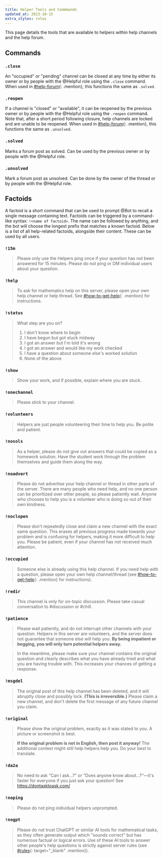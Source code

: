 ```yaml
---
title: Helper Tools and Commmands
updated_at: 2023-10-15
extra_styles: roles
---
```


This page details the tools that are available to helpers within help channels and the help forum.

## Commands

### `.close`

An "occupied" or "pending" channel can be closed at any time by either its owner or by people with the <a class="mention helpful">@Helpful</a> role using the `.close` command. When used in [#help-forum](){: .mention}, this functions the same as `.solved`.

### `.reopen`

If a channel is "closed" or "available", it can be reopened by the previous owner or by people with the <a class="mention helpful">@Helpful</a> role using the `.reopen` command.  Note that, after a short period following closure, help channels are locked and are unable to be reopened. When used in [#help-forum](){: .mention}, this functions the same as `.unsolved`.

### `.solved`

Marks a forum post as solved. Can be used by the previous owner or by people with the <a class="mention helpful">@Helpful</a> role.

### `.unsolved`

Mark a forum post as unsolved. Can be done by the owner of the thread or by people with the <a class="mention helpful">@Helpful</a> role.

## Factoids

A factoid is a short command that can be used to prompt <a class="mention">@Bot</a> to recall a single message containing text. Factoids can be triggered by a command-like syntax: `!<name of factoid>`. The name can be followed by anything, and the bot will choose the longest prefix that matches a known factoid. Below is a list of all help-related factoids, alongside their content. These can be used by all users. 

### `!15m`
> Please only use the Helpers ping once if your question has not been answered for 15 minutes. Please do not ping or DM individual users about your question.

### `!help`
> To ask for mathematics help on this server, please open your own help channel or help thread. See [⁠#how-to-get-help](https://discord.com/channels/268882317391429632/488120190538743810){: .mention} for instructions.

### `!status`
> What step are you on?
> 1. I don't know where to begin
> 2. I have begun but got stuck midway
> 3. I got an answer but I'm told it's wrong
> 4. I got an answer and would like my work checked
> 5. I have a question about someone else's worked solution
> 6. None of the above


### `!show`
> Show your work, and if possible, explain where you are stuck.

### `!onechannel`
> Please stick to your channel.

### `!volunteers`
> Helpers are just people volunteering their time to help you. Be polite and patient.

### `!nosols`
> As a helper, please do not give out answers that could be copied as a homework solution. Have the student work through the problem themselves and guide them along the way.

### `!noadvert`
> Please do not advertise your help channel or thread in other parts of the server. There are many people who need help, and no one person can be prioritized over other people, so please patiently wait. Anyone who chooses to help you is a volunteer who is doing so out of their own kindness.

### `!noclopen`
> Please don't repeatedly close and claim a new channel with the exact same question. This erases all previous progress made towards your problem and is confusing for helpers, making it more difficult to help you. Please be patient, even if your channel has not received much attention.

### `!occupied`
> Someone else is already using this help channel. If you need help with a question, please open your own help channel/thread (see [⁠#how-to-get-help](https://discord.com/channels/268882317391429632/488120190538743810){: .mention} for instructions).

### `!redir`
> This channel is only for on-topic discussion. Please take casual conversation to ⁠#discussion or ⁠#chill.

### `!patience`
> Please wait patiently, and do not interrupt other channels with your question. Helpers in this server are volunteers, and the server does not guarantee that someone else will help you. **By being impatient or begging, you will only turn potential helpers away.**

> In the meantime, please make sure your channel contains the original question and clearly describes what you have already tried and what you are having trouble with. This increases your chances of getting a response.

### `!msgdel`
> The original post of this help channel has been deleted, and it will abruptly close and possibly lock. **(This is irreversible.)** Please claim a new channel, and don't delete the first message of any future channel you claim.

### `!original`
> Please show the original problem, exactly as it was stated to you. A picture or screenshot is best.

> **If the original problem is not in English, then post it anyway!** The additional context might still help helpers help you. Do your best to translate.

### `!da2a`
> No need to ask "Can I ask...?" or "Does anyone know about...?"—it's faster for everyone if you just ask your question! See https://dontasktoask.com/

### `!noping`
> Please do not ping individual helpers unprompted.

### `!nogpt`
> Please do not trust ChatGPT or similar AI tools for mathematical tasks, as they often generate output which "sounds correct" but has numerous factual or logical errors. Use of these AI tools to answer other people's help questions is strictly against server rules (see [#rules](/rules.md){: target="_blank" .mention}).